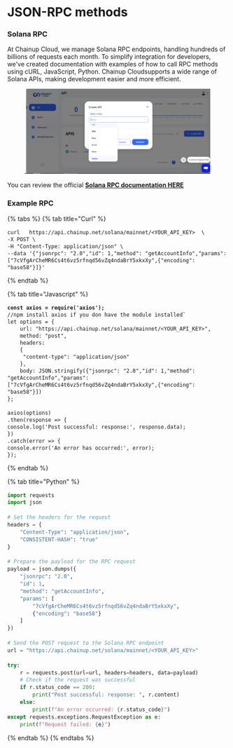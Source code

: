 # JSON-RPC methods

### Solana RPC



At Chainup Cloud, we manage Solana RPC endpoints, handling hundreds of billions of requests each month. To simplify integration for developers, we've created documentation with examples of how to call RPC methods using cURL, JavaScript, Python.  Chainup Cloudsupports a wide range of Solana APIs, making development easier and more efficient.

<figure><img src="../../.gitbook/assets/image (89).png" alt=""><figcaption></figcaption></figure>

You can review the official [**Solana RPC documentation HERE**](https://solana.com/docs/rpc)

### Example RPC

{% tabs %}
{% tab title="Curl" %}
```
curl   https://api.chainup.net/solana/mainnet/<YOUR_API_KEY>  \
-X POST \
-H "Content-Type: application/json" \
--data '{"jsonrpc": "2.0","id": 1,"method": "getAccountInfo","params": ["7cVfgArCheMR6Cs4t6vz5rfnqd56vZq4ndaBrY5xkxXy",{"encoding": "base58"}]}'
```
{% endtab %}

{% tab title="Javascript" %}
<pre class="language-javascript"><code class="lang-javascript"><strong>const axios = require('axios');
</strong>//npm install axios if you don have the module installed`
let options = {
    url: "https://api.chainup.net/solana/mainnet/&#x3C;YOUR_API_KEY>",
    method: "post",
    headers:
    { 
     "content-type": "application/json"
    },
    body: JSON.stringify({"jsonrpc": "2.0","id": 1,"method": "getAccountInfo","params": ["7cVfgArCheMR6Cs4t6vz5rfnqd56vZq4ndaBrY5xkxXy",{"encoding": "base58"}])
};

axios(options)
.then(response => {
console.log('Post successful: response:', response.data);
})
.catch(error => {
console.error('An error has occurred:', error);
});
</code></pre>
{% endtab %}

{% tab title="Python" %}
```python
import requests
import json

# Set the headers for the request
headers = {
    "Content-Type": "application/json",
    "CONSISTENT-HASH": "true"
}

# Prepare the payload for the RPC request
payload = json.dumps({
    "jsonrpc": "2.0",
    "id": 1,
    "method": "getAccountInfo",
    "params": [
        "7cVfgArCheMR6Cs4t6vz5rfnqd56vZq4ndaBrY5xkxXy",
        {"encoding": "base58"}
    ]
})

# Send the POST request to the Solana RPC endpoint
url = "https://api.chainup.net/solana/mainnet/<YOUR_API_KEY>"

try:
    r = requests.post(url=url, headers=headers, data=payload)
    # Check if the request was successful
    if r.status_code == 200:
        print("Post successful: response: ", r.content)
    else:
        print(f"An error occurred: {r.status_code}")
except requests.exceptions.RequestException as e:
    print(f"Request failed: {e}")

```
{% endtab %}
{% endtabs %}
